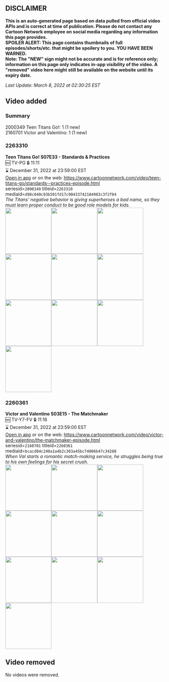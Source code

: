 ## DISCLAIMER
**This is an auto-generated page based on data pulled from official video APIs and is correct at time of publication. Please do not contact any Cartoon Network employee on social media regarding any information this page provides.**  
**SPOILER ALERT: This page contains thumbnails of full episodes/shorts/etc. that might be spoilery to you. YOU HAVE BEEN WARNED.**  
**Note: The "NEW" sign might not be accurate and is for reference only; information on this page only indicates in-app visibility of the video. A "removed" video here might still be available on the website until its expiry date.**  

_Last Update: March 8, 2022 at 02:30:25 EST_
## Video added
### Summary
2000349 Teen Titans Go!: 1 (1 new)  
2160701 Victor and Valentino: 1 (1 new)  
### 2263310
**Teen Titans Go! S07E33 - Standards & Practices**  
🆕 TV-PG 🔒 11:11  
⌛ December 31, 2022 at 23:59:00 EST  
[Open in app](https://cnvideo.sercomkc.org/redirector.html?type=cnapp&seriesid=2000349&titleid=2263310&mediaid=d98c040c93b501fd17c90433742184983c3f2f04) or on the web: https://www.cartoonnetwork.com/video/teen-titans-go/standards--practices-episode.html  
seriesid=`2000349` titleid=`2263310` mediaid=`d98c040c93b501fd17c90433742184983c3f2f04`  
_The Titans' negative behavior is giving superheroes a bad name, so they must learn proper conduct to be good role models for kids._  
<a href="https://s3.amazonaws.com/cartoonorchestrator/2263310_001_1280x720.jpg"><img src="https://s3.amazonaws.com/cartoonorchestrator/2263310_001_640x360.jpg" height="144px" /></a><a href="https://s3.amazonaws.com/cartoonorchestrator/2263310_002_1280x720.jpg"><img src="https://s3.amazonaws.com/cartoonorchestrator/2263310_002_640x360.jpg" height="144px" /></a><a href="https://s3.amazonaws.com/cartoonorchestrator/2263310_003_1280x720.jpg"><img src="https://s3.amazonaws.com/cartoonorchestrator/2263310_003_640x360.jpg" height="144px" /></a><a href="https://s3.amazonaws.com/cartoonorchestrator/2263310_004_1280x720.jpg"><img src="https://s3.amazonaws.com/cartoonorchestrator/2263310_004_640x360.jpg" height="144px" /></a><a href="https://s3.amazonaws.com/cartoonorchestrator/2263310_005_1280x720.jpg"><img src="https://s3.amazonaws.com/cartoonorchestrator/2263310_005_640x360.jpg" height="144px" /></a><a href="https://s3.amazonaws.com/cartoonorchestrator/2263310_006_1280x720.jpg"><img src="https://s3.amazonaws.com/cartoonorchestrator/2263310_006_640x360.jpg" height="144px" /></a><a href="https://s3.amazonaws.com/cartoonorchestrator/2263310_007_1280x720.jpg"><img src="https://s3.amazonaws.com/cartoonorchestrator/2263310_007_640x360.jpg" height="144px" /></a><a href="https://s3.amazonaws.com/cartoonorchestrator/2263310_008_1280x720.jpg"><img src="https://s3.amazonaws.com/cartoonorchestrator/2263310_008_640x360.jpg" height="144px" /></a><a href="https://s3.amazonaws.com/cartoonorchestrator/2263310_009_1280x720.jpg"><img src="https://s3.amazonaws.com/cartoonorchestrator/2263310_009_640x360.jpg" height="144px" /></a><a href="https://s3.amazonaws.com/cartoonorchestrator/2263310_010_1280x720.jpg"><img src="https://s3.amazonaws.com/cartoonorchestrator/2263310_010_640x360.jpg" height="144px" /></a>
### 2260361
**Victor and Valentino S03E15 - The Matchmaker**  
🆕 TV-Y7-FV 🔒 11:16  
⌛ December 31, 2022 at 23:59:00 EST  
[Open in app](https://cnvideo.sercomkc.org/redirector.html?type=cnapp&seriesid=2160701&titleid=2260361&mediaid=bcacd84c240a1a4b2c303a45bc74086b47c34288) or on the web: https://www.cartoonnetwork.com/video/victor-and-valentino/the-matchmaker-episode.html  
seriesid=`2160701` titleid=`2260361` mediaid=`bcacd84c240a1a4b2c303a45bc74086b47c34288`  
_When Val starts a romantic match-making service, he struggles being true to his own feelings for his secret crush._  
<a href="https://s3.amazonaws.com/cartoonorchestrator/2260361_001_1280x720.jpg"><img src="https://s3.amazonaws.com/cartoonorchestrator/2260361_001_640x360.jpg" height="144px" /></a><a href="https://s3.amazonaws.com/cartoonorchestrator/2260361_002_1280x720.jpg"><img src="https://s3.amazonaws.com/cartoonorchestrator/2260361_002_640x360.jpg" height="144px" /></a><a href="https://s3.amazonaws.com/cartoonorchestrator/2260361_003_1280x720.jpg"><img src="https://s3.amazonaws.com/cartoonorchestrator/2260361_003_640x360.jpg" height="144px" /></a><a href="https://s3.amazonaws.com/cartoonorchestrator/2260361_004_1280x720.jpg"><img src="https://s3.amazonaws.com/cartoonorchestrator/2260361_004_640x360.jpg" height="144px" /></a><a href="https://s3.amazonaws.com/cartoonorchestrator/2260361_005_1280x720.jpg"><img src="https://s3.amazonaws.com/cartoonorchestrator/2260361_005_640x360.jpg" height="144px" /></a><a href="https://s3.amazonaws.com/cartoonorchestrator/2260361_006_1280x720.jpg"><img src="https://s3.amazonaws.com/cartoonorchestrator/2260361_006_640x360.jpg" height="144px" /></a><a href="https://s3.amazonaws.com/cartoonorchestrator/2260361_007_1280x720.jpg"><img src="https://s3.amazonaws.com/cartoonorchestrator/2260361_007_640x360.jpg" height="144px" /></a><a href="https://s3.amazonaws.com/cartoonorchestrator/2260361_008_1280x720.jpg"><img src="https://s3.amazonaws.com/cartoonorchestrator/2260361_008_640x360.jpg" height="144px" /></a><a href="https://s3.amazonaws.com/cartoonorchestrator/2260361_009_1280x720.jpg"><img src="https://s3.amazonaws.com/cartoonorchestrator/2260361_009_640x360.jpg" height="144px" /></a><a href="https://s3.amazonaws.com/cartoonorchestrator/2260361_010_1280x720.jpg"><img src="https://s3.amazonaws.com/cartoonorchestrator/2260361_010_640x360.jpg" height="144px" /></a>
## Video removed
No videos were removed.  
